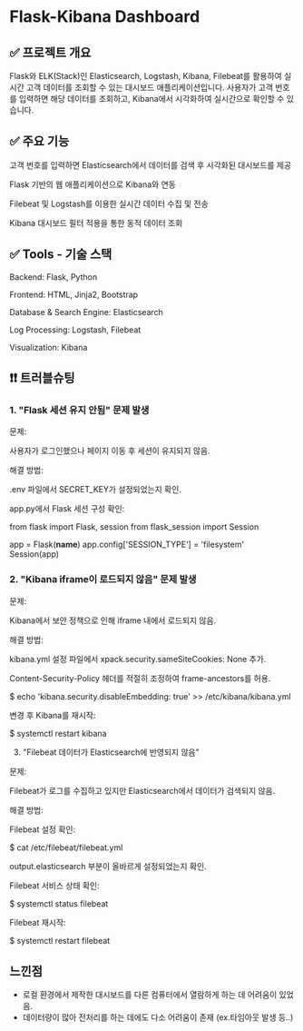 # Flask-Kibana Dashboard

## ✅ 프로젝트 개요

Flask와 ELK(Stack)인 Elasticsearch, Logstash, Kibana, Filebeat를 활용하여 실시간 고객 데이터를 조회할 수 있는 대시보드 애플리케이션입니다. 사용자가 고객 번호를 입력하면 해당 데이터를 조회하고, Kibana에서 시각화하여 실시간으로 확인할 수 있습니다.

## ✅ 주요 기능

고객 번호를 입력하면 Elasticsearch에서 데이터를 검색 후 시각화된 대시보드를 제공

Flask 기반의 웹 애플리케이션으로 Kibana와 연동

Filebeat 및 Logstash를 이용한 실시간 데이터 수집 및 전송

Kibana 대시보드 필터 적용을 통한 동적 데이터 조회

## ✅ Tools - 기술 스택

Backend: Flask, Python

Frontend: HTML, Jinja2, Bootstrap

Database & Search Engine: Elasticsearch

Log Processing: Logstash, Filebeat

Visualization: Kibana


## ❗❗ 트러블슈팅

### 1. "Flask 세션 유지 안됨" 문제 발생

문제:

사용자가 로그인했으나 페이지 이동 후 세션이 유지되지 않음.

해결 방법:

.env 파일에서 SECRET_KEY가 설정되었는지 확인.

app.py에서 Flask 세션 구성 확인:

from flask import Flask, session
from flask_session import Session

app = Flask(__name__)
app.config['SESSION_TYPE'] = 'filesystem'
Session(app)

### 2. "Kibana iframe이 로드되지 않음" 문제 발생

문제:

Kibana에서 보안 정책으로 인해 iframe 내에서 로드되지 않음.

해결 방법:

kibana.yml 설정 파일에서 xpack.security.sameSiteCookies: None 추가.

Content-Security-Policy 헤더를 적절히 조정하여 frame-ancestors를 허용.

$ echo 'kibana.security.disableEmbedding: true' >> /etc/kibana/kibana.yml

변경 후 Kibana를 재시작:

$ systemctl restart kibana

3. "Filebeat 데이터가 Elasticsearch에 반영되지 않음"

문제:

Filebeat가 로그를 수집하고 있지만 Elasticsearch에서 데이터가 검색되지 않음.

해결 방법:

Filebeat 설정 확인:

$ cat /etc/filebeat/filebeat.yml

output.elasticsearch 부분이 올바르게 설정되었는지 확인.

Filebeat 서비스 상태 확인:

$ systemctl status filebeat

Filebeat 재시작:

$ systemctl restart filebeat

## 느낀점
- 로컬 환경에서 제작한 대시보드를 다른 컴퓨터에서 열람하게 하는 데 어려움이 있었음.
- 데이터량이 많아 전처리를 하는 데에도 다소 어려움이 존재 (ex.타임아웃 발생 등..)
